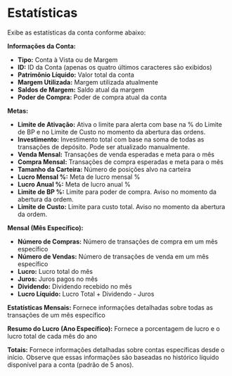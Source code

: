 # **Estatísticas**

Exibe as estatísticas da conta conforme abaixo:

**Informações da Conta:**
- **Tipo:** Conta à Vista ou de Margem
- **ID:** ID da Conta (apenas os quatro últimos caracteres são exibidos)
- **Patrimônio Líquido:** Valor total da conta
- **Margem Utilizada:** Margem utilizada atualmente
- **Saldos de Margem:** Saldo atual da margem
- **Poder de Compra:** Poder de compra atual da conta

**Metas:**
- **Limite de Ativação:** Ativa o limite para alerta com base na % do Limite de BP e no Limite de Custo no momento da abertura das ordens.
- **Investimento:** Investimento total com base na soma de todas as transações de depósito. Pode ser atualizado manualmente.
- **Venda Mensal:** Transações de venda esperadas e meta para o mês
- **Compra Mensal:** Transações de compra esperadas e meta para o mês
- **Tamanho da Carteira:** Número de posições alvo na carteira
- **Lucro Mensal %:** Meta de lucro mensal %
- **Lucro Anual %:** Meta de lucro anual %
- **Limite de BP %:** Limite para poder de compra. Aviso no momento da abertura da ordem.
- **Limite de Custo:** Limite para custo total. Aviso no momento da abertura da ordem.

**Mensal (Mês Específico):**
- **Número de Compras:** Número de transações de compra em um mês específico
- **Número de Vendas:** Número de transações de venda em um mês específico
- **Lucro:** Lucro total do mês
- **Juros:** Juros pagos no mês
- **Dividendo:** Dividendo recebido no mês
- **Lucro Líquido:** Lucro Total + Dividendo - Juros

**Estatísticas Mensais:**
Fornece informações detalhadas sobre todas as transações de um mês específico

**Resumo do Lucro (Ano Específico):**
Fornece a porcentagem de lucro e o lucro total de cada mês do ano

**Totais:**
Fornece informações detalhadas sobre contas específicas desde o início.
Observe que essas informações são baseadas no histórico líquido disponível para a conta (padrão de 5 anos).

